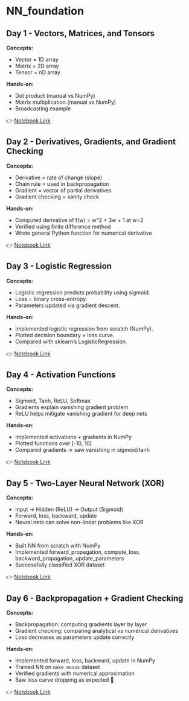 # NN_foundation

## Day 1 - Vectors, Matrices, and Tensors

**Concepts:**
- Vector = 1D array
- Matrix = 2D array
- Tensor = nD array

**Hands-on:**
- Dot product (manual vs NumPy)
- Matrix multiplication (manual vs NumPy)
- Broadcasting example

👉 [Notebook Link](notebooks/day1_vectors_matrices_tensors.ipynb)


## Day 2 - Derivatives, Gradients, and Gradient Checking

**Concepts:**
- Derivative = rate of change (slope)
- Chain rule = used in backpropagation
- Gradient = vector of partial derivatives
- Gradient checking = sanity check

**Hands-on:**
- Computed derivative of f(w) = w^2 + 3w + 1 at w=2
- Verified using finite difference method
- Wrote general Python function for numerical derivative

👉 [Notebook Link](notebooks/calculus_for_learning.ipynb)

## Day 3 - Logistic Regression

**Concepts:**
- Logistic regression predicts probability using sigmoid.
- Loss = binary cross-entropy.
- Parameters updated via gradient descent.

**Hands-on:**
- Implemented logistic regression from scratch (NumPy).
- Plotted decision boundary + loss curve.
- Compared with sklearn’s LogisticRegression.

👉 [Notebook Link](notebooks/LossFunction_LogisticRegression.ipynb)


## Day 4 - Activation Functions

**Concepts:**
- Sigmoid, Tanh, ReLU, Softmax
- Gradients explain vanishing gradient problem
- ReLU helps mitigate vanishing gradient for deep nets

**Hands-on:**
- Implemented activations + gradients in NumPy
- Plotted functions over [-10, 10]
- Compared gradients → saw vanishing in sigmoid/tanh

👉 [Notebook Link](notebooks/day4_activation_functions.ipynb)


## Day 5 - Two-Layer Neural Network (XOR)

**Concepts:**
- Input → Hidden (ReLU) → Output (Sigmoid)
- Forward, loss, backward, update
- Neural nets can solve non-linear problems like XOR

**Hands-on:**
- Built NN from scratch with NumPy
- Implemented forward_propagation, compute_loss, backward_propagation, update_parameters
- Successfully classified XOR dataset

👉 [Notebook Link](notebooks/The_Perceptron_&_1-Hidden-Layer_MLP.ipynb)

## Day 6 - Backpropagation + Gradient Checking

**Concepts:**
- Backpropagation: computing gradients layer by layer
- Gradient checking: comparing analytical vs numerical derivatives
- Loss decreases as parameters update correctly

**Hands-on:**
- Implemented forward, loss, backward, update in NumPy
- Trained NN on `make_moons` dataset
- Verified gradients with numerical approximation
- Saw loss curve dropping as expected 🎯

👉 [Notebook Link](notebooks/Backprapogation.ipynb)
 
